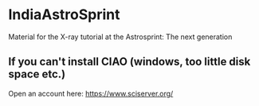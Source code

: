 # IndiaAstroSprint
Material for the X-ray tutorial at the Astrosprint: The next generation

## If you can't install CIAO (windows, too little disk space etc.)
Open an account here: https://www.sciserver.org/
